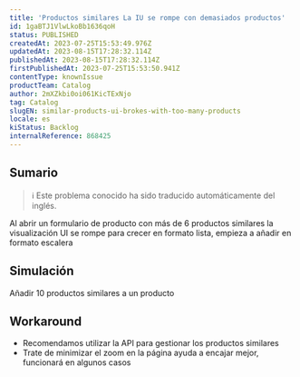 ```yaml
---
title: 'Productos similares La IU se rompe con demasiados productos'
id: 1gaBTJ1VlwLkoBb1636qoH
status: PUBLISHED
createdAt: 2023-07-25T15:53:49.976Z
updatedAt: 2023-08-15T17:28:32.114Z
publishedAt: 2023-08-15T17:28:32.114Z
firstPublishedAt: 2023-07-25T15:53:50.941Z
contentType: knownIssue
productTeam: Catalog
author: 2mXZkbi0oi061KicTExNjo
tag: Catalog
slugEN: similar-products-ui-brokes-with-too-many-products
locale: es
kiStatus: Backlog
internalReference: 868425
---
```


## Sumario

>ℹ️ Este problema conocido ha sido traducido automáticamente del inglés.



Al abrir un formulario de producto con más de 6 productos similares la visualización UI se rompe
para crecer en formato lista, empieza a añadir en formato escalera


##

## Simulación



Añadir 10 productos similares a un producto



## Workaround




- Recomendamos utilizar la API para gestionar los productos similares
- Trate de minimizar el zoom en la página ayuda a encajar mejor, funcionará en algunos casos





